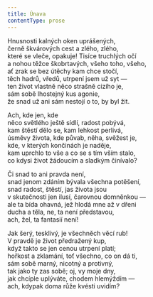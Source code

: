 ```yaml
---
title: Únava
contentType: prose
---
```


Hnusnosti kalných oken uprášených,  
černě škvárových cest a zlého, zlého,  
které se vleče, opakuje! Tisíce truchlých očí  
a nohou těžce škobrtavých, všeho toho, všeho,  
ať zrak se bez útěchy kam chce stočí,  
těch hadrů, vředů, utrpení jsem už syt —  
ten život vlastně něco strašně cizího je,  
sám sobě lhostejný kus agonie,  
že snad už ani sám nestojí o to, by byl žit.

Ach, kde jen, kde  
něco světlého ještě sídlí, radost pobývá,  
kam štěstí dělo se, kam lehkost perlivá,  
úsměvy života, kde půvab, něha, svěžest je,  
kde, v kterých končinách je naděje,  
kam uprchlo to vše a co se s tím vším stalo,  
co kdysi život žádoucím a sladkým činívalo?

Či snad to ani pravda není,  
snad jenom zdáním bývala všechna potěšení,  
snad radost, štěstí, jas života jsou  
v skutečnosti jen ilusí, čarovnou domněnkou —  
ale ta bída ohavná, jež hlodá mne až v dřeni  
ducha a těla, ne, ta není představou,  
ach, žel, ta fantasií není!

Jak šerý, tesklivý, je všechněch věcí rub!  
V pravdě je život předražený kup,  
když takto se jen cenou utrpení platí;  
hořkost a zklamání, toť všechno, co on dá ti,  
sám sobě marný, nicotný a protivný,  
tak jako ty zas sobě; oj, vy moje dny,  
jak chcíple uplýváte, chodem hlemýždím —  
ach, kdypak doma růže kvésti uvidím?
